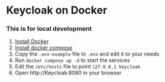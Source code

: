 # Keycloak on Docker

### This is for local development

1. [Install Docker](https://docs.docker.com/get-docker/)
2. [Install docker compose](https://docs.docker.com/compose/install/)
3. Copy the `.env-example` file to `.env` and edit it to your needs
4. Run `docker compose up -d` to start the services
5. Edit the `/etc/hosts` file to point `127.0.0.1 keycloak`
6. Open http://Keycloak:8080 in your browser
